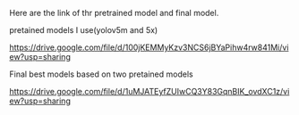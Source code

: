 Here are the link of thr pretrained model and final model.

pretained models I use(yolov5m and 5x)

https://drive.google.com/file/d/100jKEMMyKzv3NCS6jBYaPihw4rw841Mi/view?usp=sharing

Final best models based on two pretained models

https://drive.google.com/file/d/1uMJATEyfZUIwCQ3Y83GqnBIK_ovdXC1z/view?usp=sharing


